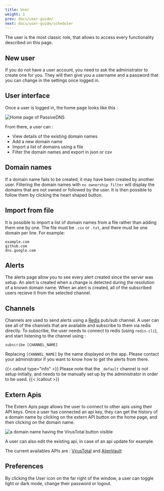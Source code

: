 ```yaml
---
title: User
weight: 1
prev: docs/user-guide/
next: docs/user-guide/scheduler
---
```


The user is the most classic role, that allows to access every functionality described on this page.

## New user

If you do not have a user account, you need to ask the administrator to create one for you. They will then give you a username and a password that you can change in the settings once logged in.


## User interface

Once a user is logged in, the home page looks like this :

![Home page of PassiveDNS](/screenshots/User-Home.png)

From there, a user can :
- View details of the existing domain names
- Add a new domain name
- Import a list of domains using a file
- Filter the domain names and export in json or csv

## Domain names

If a domain name fails to be created, it may have been created by another user. Filtering the domain names with `no ownership filter` will display the domains that are not owned or followed by the user. It is then possible to follow them by clicking the heart shaped button.

## Import from file

It is possible to import a list of domain names from a file rather than adding them one by one.
The file must be `.csv` or `.txt`, and there must be one domain per line.
For example:
``` {filename="domains.csv"}
example.com
github.com
dns.google.com
```

## Alerts

The alerts page allow you to see every alert created since the server was setup.
An alert is created when a change is detected during the resolution of a known domain name.
When an alert is created, all of the subscribed users recieve it from the selected channel.

## Channels

Channels are used to send alerts using a [Redis](https://redis.io/docs/latest/develop/interact/pubsub/) pub/sub channel. 
A user can see all of the channels that are available and subscribe to them via redis directly. 
To subscribe, the user needs to connect to redis (using `redis-cli`), and start listening to the channel using :
```
subscribe [CHANNEL_NAME]
```
Replacing `[CHANNEL_NAME]` by the name displayed on the app.
Please contact your administrator if you want to know how to get the alerts from there.

{{< callout type="info" >}}
  Please note that the `_default` channel is not setup initially, and needs to be manually set up by the administrator in order to be used.
{{< /callout >}}

## Extern Apis

The Extern Apis page allows the user to connect to other apis using their API keys. Once a user has connected an api key, they can get the history of a domain name by clicking on the extern API button on the home page, and then clicking on the domain name.

![a domain name having the VirusTotal button visible](/screenshots/extern-api.png)

A user can also edit the existing api, in case of an api update for example. 

The current availables APIs are : [VirusTotal](https://www.virustotal.com) and [AlienVault](https://otx.alienvault.com/api)

## Preferences

By clicking the User icon on the far right of the window, a user can toggle light or dark mode, change their password or logout.